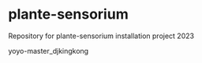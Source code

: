 # plante-sensorium
Repository for plante-sensorium installation project 2023

yoyo-master_djkingkong